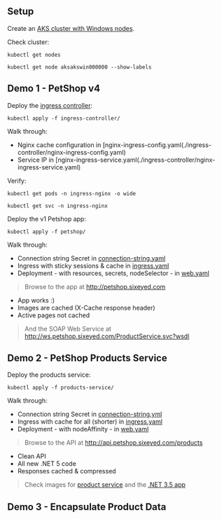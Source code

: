 
## Setup

Create an [AKS cluster with Windows nodes](aks.md).

Check cluster:

```
kubectl get nodes

kubectl get node aksakswin000000 --show-labels
```

## Demo 1 - PetShop v4

Deploy the [ingress controller](ingress-controller/nginx-ingress-controller.yaml):

```
kubectl apply -f ingress-controller/
```

Walk through: 

- Nginx cache configuration in [nginx-ingress-config.yaml(./ingress-controller/nginx-ingress-config.yaml)
- Service IP in [nginx-ingress-service.yaml(./ingress-controller/nginx-ingress-service.yaml)

Verify:

```
kubectl get pods -n ingress-nginx -o wide

kubectl get svc -n ingress-nginx
```

Deploy the v1 Petshop app:

```
kubectl apply -f petshop/
```

Walk through: 

- Connection string Secret in [connection-string.yaml](./petshop/connection-string.yaml)
- Ingress with sticky sessions & cache in [ingress.yaml](./petshop/ingress.yaml)
- Deployment - with resources, secrets, nodeSelector - in [web.yaml](./petshop/web.yaml)

> Browse to the app at http://petshop.sixeyed.com

- App works :)
- Images are cached (X-Cache response header)
- Active pages not cached 

> And the SOAP Web Service at http://ws.petshop.sixeyed.com/ProductService.svc?wsdl

## Demo 2 - PetShop Products Service

Deploy the products service:

```
kubectl apply -f products-service/
```

Walk through: 

- Connection string Secret in [connection-string.yml](./products-service/connection-string.yaml)
- Ingress with cache for all (shorter) in [ingress.yaml](./products-service/ingress.yaml)
- Deployment - with nodeAffinity - in [web.yaml](./products-service/web.yaml)

> Browse to the API at http://api.petshop.sixeyed.com/products

- Clean API
- All new .NET 5 code
- Responses cached & compressed

> Check images for [product service](https://hub.docker.com/r/sixeyed/petshop-products-service/tags) and the [.NET 3.5 app](https://hub.docker.com/r/sixeyed/petshop-web/tags)

## Demo 3 - Encapsulate Product Data
